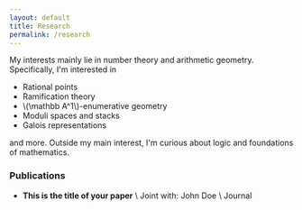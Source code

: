 ```yaml
---
layout: default
title: Research
permalink: /research
---
```


My interests mainly lie in number theory and arithmetic geometry. Specifically, I'm interested in

- Rational points
- Ramification theory
- \\(\mathbb A^1\\)-enumerative geometry
- Moduli spaces and stacks
- Galois representations

and more. Outside my main interest, I'm curious about logic and foundations of mathematics. 

### Publications
- **This is the title of your paper** \\
Joint with: John Doe  \\
Journal